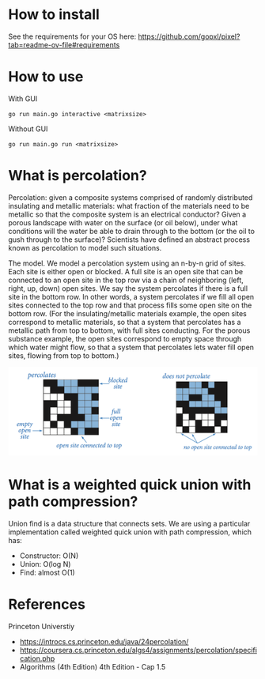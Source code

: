 # How to install

See the requirements for your OS here: https://github.com/gopxl/pixel?tab=readme-ov-file#requirements

# How to use

With GUI
```
go run main.go interactive <matrixsize>
```

Without GUI
```
go run main.go run <matrixsize>
```

# What is percolation?

Percolation: given a composite systems comprised of randomly distributed insulating and metallic materials: what fraction of the materials need to be metallic so that the composite system is an electrical conductor? Given a porous landscape with water on the surface (or oil below), under what conditions will the water be able to drain through to the bottom (or the oil to gush through to the surface)? Scientists have defined an abstract process known as percolation to model such situations.

The model. We model a percolation system using an n-by-n grid of sites. Each site is either open or blocked. A full site is an open site that can be connected to an open site in the top row via a chain of neighboring (left, right, up, down) open sites. We say the system percolates if there is a full site in the bottom row. In other words, a system percolates if we fill all open sites connected to the top row and that process fills some open site on the bottom row. (For the insulating/metallic materials example, the open sites correspond to metallic materials, so that a system that percolates has a metallic path from top to bottom, with full sites conducting. For the porous substance example, the open sites correspond to empty space through which water might flow, so that a system that percolates lets water fill open sites, flowing from top to bottom.)

<p align="center">
  <img src="./docs/percolation-example.png" />
</p>


# What is a weighted quick union with path compression?

Union find is a data structure that connects sets. We are using a particular implementation called weighted quick union with path compression, which has:

* Constructor: O(N)
* Union: O(log N)
* Find: almost O(1)

# References

Princeton Universtiy
* https://introcs.cs.princeton.edu/java/24percolation/
* https://coursera.cs.princeton.edu/algs4/assignments/percolation/specification.php
* Algorithms (4th Edition) 4th Edition - Cap 1.5


